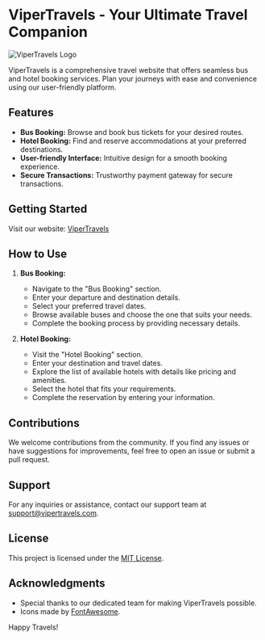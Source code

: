 # ViperTravels - Your Ultimate Travel Companion

![ViperTravels Logo](https://i.ibb.co/L6TR05F/viper-logo-removebg-preview.png)

ViperTravels is a comprehensive travel website that offers seamless bus and hotel booking services. Plan your journeys with ease and convenience using our user-friendly platform.

## Features

- **Bus Booking:** Browse and book bus tickets for your desired routes.
- **Hotel Booking:** Find and reserve accommodations at your preferred destinations.
- **User-friendly Interface:** Intuitive design for a smooth booking experience.
- **Secure Transactions:** Trustworthy payment gateway for secure transactions.

## Getting Started

Visit our website: [ViperTravels](http://vipertravels.free.nf)

## How to Use

1. **Bus Booking:**
    - Navigate to the "Bus Booking" section.
    - Enter your departure and destination details.
    - Select your preferred travel dates.
    - Browse available buses and choose the one that suits your needs.
    - Complete the booking process by providing necessary details.

2. **Hotel Booking:**
    - Visit the "Hotel Booking" section.
    - Enter your destination and travel dates.
    - Explore the list of available hotels with details like pricing and amenities.
    - Select the hotel that fits your requirements.
    - Complete the reservation by entering your information.

## Contributions

We welcome contributions from the community. If you find any issues or have suggestions for improvements, feel free to open an issue or submit a pull request.

## Support

For any inquiries or assistance, contact our support team at support@vipertravels.com.

## License

This project is licensed under the [MIT License](LICENSE).

## Acknowledgments

- Special thanks to our dedicated team for making ViperTravels possible.
- Icons made by [FontAwesome](https://fontawesome.com).

Happy Travels!
